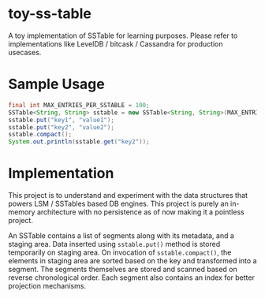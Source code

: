 # toy-ss-table
A toy implementation of SSTable for learning purposes. 
Please refer to implementations like LevelDB / bitcask / Cassandra for production usecases.

# Sample Usage

```java
final int MAX_ENTRIES_PER_SSTABLE = 100;
SSTable<String, String> sstable = new SSTable<String, String>(MAX_ENTRIES_PER_SSTABLE);
sstable.put("key1", "value1");
sstable.put("key2", "value2");
sstable.compact();
System.out.println(sstable.get("key2"));
```

# Implementation
This project is to understand and experiment with the data structures that powers LSM / SSTables based DB engines.
This project is purely an in-memory architecture with no persistence as of now making it a pointless project.

An SSTable contains a list of segments along with its metadata, and a staging area. Data inserted using `sstable.put()` method is stored temporarily on staging area.
On invocation of `sstable.compact()`, the elements in staging area are sorted based on the key and transformed into a segment. The segments themselves are stored and scanned based on reverse chronological order.
Each segment also contains an index for better projection mechanisms.
